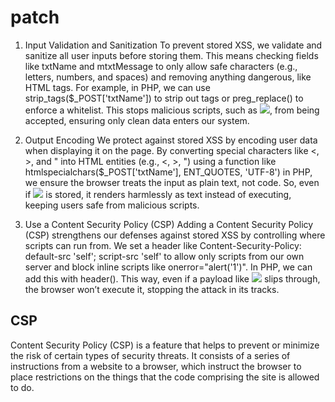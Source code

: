 # patch

1. Input Validation and Sanitization
To prevent stored XSS, we validate and sanitize all user inputs before storing them. This means checking fields like txtName and mtxtMessage to only allow safe characters (e.g., letters, numbers, and spaces) and removing anything dangerous, like HTML tags. For example, in PHP, we can use strip_tags($_POST['txtName']) to strip out tags or preg_replace() to enforce a whitelist. This stops malicious scripts, such as <img src="x" onerror="alert('1')" />, from being accepted, ensuring only clean data enters our system.

2. Output Encoding
We protect against stored XSS by encoding user data when displaying it on the page. By converting special characters like <, >, and " into HTML entities (e.g., <, >, ") using a function like htmlspecialchars($_POST['txtName'], ENT_QUOTES, 'UTF-8') in PHP, we ensure the browser treats the input as plain text, not code. So, even if <img src="x" onerror="alert('1')" /> is stored, it renders harmlessly as text instead of executing, keeping users safe from malicious scripts.

3. Use a Content Security Policy (CSP)
Adding a Content Security Policy (CSP) strengthens our defenses against stored XSS by controlling where scripts can run from. We set a header like Content-Security-Policy: default-src 'self'; script-src 'self' to allow only scripts from our own server and block inline scripts like onerror="alert('1')". In PHP, we can add this with header(). This way, even if a payload like <img src="x" onerror="alert('1')" /> slips through, the browser won’t execute it, stopping the attack in its tracks.

## CSP 
Content Security Policy (CSP) is a feature that helps to prevent or minimize the risk of certain types of security threats. It consists of a series of instructions from a website to a browser, which instruct the browser to place restrictions on the things that the code comprising the site is allowed to do.


